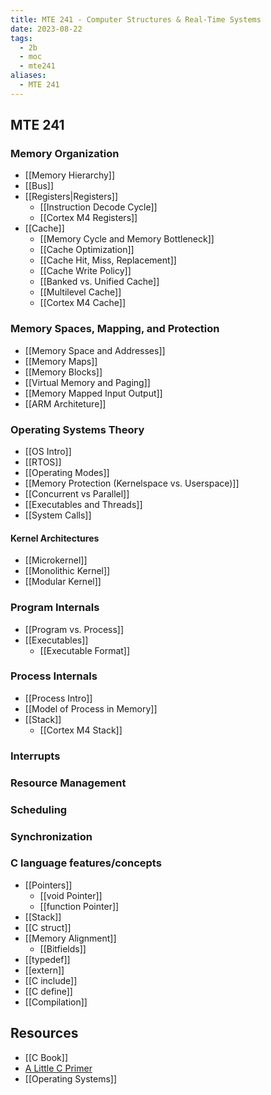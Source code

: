 ```yaml
---
title: MTE 241 - Computer Structures & Real-Time Systems
date: 2023-08-22
tags:
  - 2b
  - moc
  - mte241
aliases:
  - MTE 241
---
```

## MTE 241

### Memory Organization
- [[Memory Hierarchy]]
- [[Bus]]
- [[Registers|Registers]]
	- [[Instruction Decode Cycle]]
	- [[Cortex M4 Registers]]
- [[Cache]]
	- [[Memory Cycle and Memory Bottleneck]]
	- [[Cache Optimization]]
	- [[Cache Hit, Miss, Replacement]]
	- [[Cache Write Policy]]
	- [[Banked vs. Unified Cache]]
	- [[Multilevel Cache]]
	- [[Cortex M4 Cache]]
### Memory Spaces, Mapping, and Protection
- [[Memory Space and Addresses]]
- [[Memory Maps]]
- [[Memory Blocks]]
- [[Virtual Memory and Paging]]
- [[Memory Mapped Input Output]]
- [[ARM Architeture]]
### Operating Systems Theory
- [[OS Intro]]
- [[RTOS]]
- [[Operating Modes]]
- [[Memory Protection (Kernelspace vs. Userspace)]]
- [[Concurrent vs Parallel]]
- [[Executables and Threads]]
- [[System Calls]]
#### Kernel Architectures
- [[Microkernel]]
- [[Monolithic Kernel]]
- [[Modular Kernel]]
### Program Internals
- [[Program vs. Process]]
- [[Executables]]
	- [[Executable Format]] 
### Process Internals
- [[Process Intro]]
- [[Model of Process in Memory]]
- [[Stack]]
	- [[Cortex M4 Stack]]
### Interrupts

### Resource Management

### Scheduling

### Synchronization

### C language features/concepts
- [[Pointers]]
	- [[void Pointer]]
	- [[function Pointer]]
- [[Stack]]
- [[C struct]]
- [[Memory Alignment]]
	- [[Bitfields]]
- [[typedef]]
- [[extern]]
- [[C include]]
- [[C define]]
- [[Compilation]]

## Resources
- [[C Book]]
- [A Little C Primer](https://en.wikibooks.org/wiki/A_Little_C_Primer)
- [[Operating Systems]]
